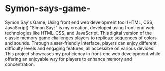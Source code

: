# Symon-says-game-
Symon Say's Game, Using front end web development tool (HTML, CSS, JavaScript)
"Simon Says" is my creation, developed using front-end web technologies like HTML, CSS, and JavaScript. This digital version of the
classic memory game challenges players to replicate sequences of colors and sounds. Through a user-friendly interface, players can
enjoy different difficulty levels and engaging features, all accessible on various devices. This project showcases my proficiency in
front-end web development while offering an enjoyable way for players to enhance memory and concentration.
